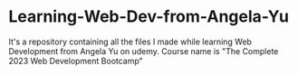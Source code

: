 # Learning-Web-Dev-from-Angela-Yu
It's a repository containing all the files I made while learning Web Development from Angela Yu on udemy.
Course name is "The Complete 2023 Web Development Bootcamp"
